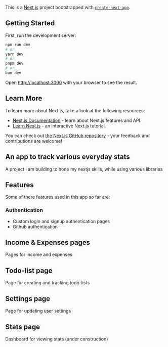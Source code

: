 This is a [Next.js](https://nextjs.org) project bootstrapped with [`create-next-app`](https://nextjs.org/docs/app/api-reference/cli/create-next-app).

## Getting Started

First, run the development server:

```bash
npm run dev
# or
yarn dev
# or
pnpm dev
# or
bun dev
```

Open [http://localhost:3000](http://localhost:3000) with your browser to see the result.

## Learn More

To learn more about Next.js, take a look at the following resources:

- [Next.js Documentation](https://nextjs.org/docs) - learn about Next.js features and API.
- [Learn Next.js](https://nextjs.org/learn) - an interactive Next.js tutorial.

You can check out [the Next.js GitHub repository](https://github.com/vercel/next.js) - your feedback and contributions are welcome!

## An app to track various everyday stats

A project I am building to hone my nextjs skills, while using various libraries

## Features

Some of there features used in this app so far are:

### Authentication

- Custom login and signup authentication pages
- Github authentication

## Income & Expenses pages

Pages for income and expenses

## Todo-list page

Page for creating and tracking todo-lists

## Settings page

Page for updating user settings

## Stats page

Dashboard for viewing stats (under construction)
